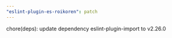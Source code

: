 ```yaml
---
"eslint-plugin-es-roikoren": patch
---
```


chore(deps): update dependency eslint-plugin-import to v2.26.0
